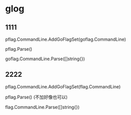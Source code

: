 # glog

## 1111

pflag.CommandLine.AddGoFlagSet(goflag.CommandLine)

pflag.Parse()

goflag.CommandLine.Parse([]string{})

## 2222

pflag.CommandLine.AddGoFlagSet(flag.CommandLine)

pflag.Parse() (不加好像也可以)

flag.CommandLine.Parse([]string{})